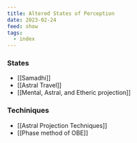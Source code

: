 ```yaml
---
title: Altered States of Perception
date: 2023-02-24
feed: show
tags:
  - index
---
```

### States
- [[Samadhi]]
- [[Astral Travel]]
- [[Mental, Astral, and Etheric projection]]

### Techiniques
- [[Astral Projection Techniques]]
-  [[Phase method of OBE]]
